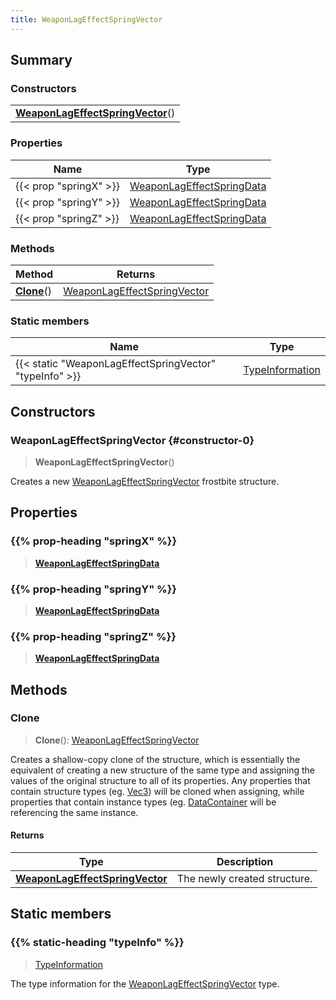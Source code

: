 ```yaml
---
title: WeaponLagEffectSpringVector
---
```



## Summary
### Constructors
| |
| ----------- |
| **[WeaponLagEffectSpringVector](#constructor-0)**() |

### Properties
| Name | Type |
| ---- | ---- |
| {{< prop "springX" >}} | [WeaponLagEffectSpringData](/vext/ref/fb/weaponlageffectspringdata) |
| {{< prop "springY" >}} | [WeaponLagEffectSpringData](/vext/ref/fb/weaponlageffectspringdata) |
| {{< prop "springZ" >}} | [WeaponLagEffectSpringData](/vext/ref/fb/weaponlageffectspringdata) |

### Methods
| Method | Returns |
| ------ | ---- |
| **[Clone](#clone)**() | [WeaponLagEffectSpringVector](/vext/ref/fb/weaponlageffectspringvector) |

### Static members
| Name | Type |
| ---- | ---- |
| {{< static "WeaponLagEffectSpringVector" "typeInfo" >}} | [TypeInformation](/vext/ref/shared/class/typeinformation) |

## Constructors
### WeaponLagEffectSpringVector {#constructor-0}
> **WeaponLagEffectSpringVector**()

Creates a new [WeaponLagEffectSpringVector](/vext/ref/fb/weaponlageffectspringvector) frostbite structure.

## Properties
### {{% prop-heading "springX" %}}
> **[WeaponLagEffectSpringData](/vext/ref/fb/weaponlageffectspringdata)**

### {{% prop-heading "springY" %}}
> **[WeaponLagEffectSpringData](/vext/ref/fb/weaponlageffectspringdata)**

### {{% prop-heading "springZ" %}}
> **[WeaponLagEffectSpringData](/vext/ref/fb/weaponlageffectspringdata)**

## Methods
### Clone
> **Clone**(): [WeaponLagEffectSpringVector](/vext/ref/fb/weaponlageffectspringvector)

Creates a shallow-copy clone of the structure, which is essentially the equivalent of creating a new structure of the same type and assigning the values of the original structure to all of its properties. Any properties that contain structure types (eg. [Vec3](/vext/ref/shared/class/vec3)) will be cloned when assigning, while properties that contain instance types (eg. [DataContainer](/vext/ref/shared/class/datacontainer) will be referencing the same instance.

#### Returns
| Type | Description |
| ---- | ----------- |
| **[WeaponLagEffectSpringVector](/vext/ref/fb/weaponlageffectspringvector)** | The newly created structure. |

## Static members
### {{% static-heading "typeInfo" %}}
> [TypeInformation](/vext/ref/shared/class/typeinformation)

The type information for the [WeaponLagEffectSpringVector](/vext/ref/fb/weaponlageffectspringvector) type.

